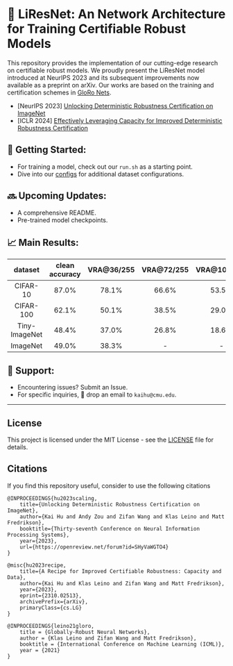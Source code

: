 # 🚀 LiResNet: An Network Architecture for Training Certifiable Robust Models


This repository provides the implementation of our cutting-edge research on certifiable robust models. We proudly present the LiResNet model introduced at NeurIPS 2023 and its subsequent improvements now available as a preprint on arXiv. Our works are based on the training and certification schemes in [GloRo Nets](https://arxiv.org/abs/2102.08452). 

- [NeurIPS 2023] [Unlocking Deterministic Robustness Certification on ImageNet](https://arxiv.org/abs/2301.12549)
- [ICLR 2024] [Effectively Leveraging Capacity for Improved Deterministic Robustness Certification](https://openreview.net/forum?id=qz3mcn99cu)


## 🚀 Getting Started:
- For training a model, check out our `run.sh` as a starting point.
- Dive into our [configs](/configs) for additional dataset configurations.

## 🔜 Upcoming Updates:
- A comprehensive README.
- Pre-trained model checkpoints.

## 📈 Main Results:
| dataset       | clean accuracy | VRA@36/255 | VRA@72/255 | VRA@108/255 |
|:-------------:|:--------------:|:----------:|:----------:|:-----------:|
| CIFAR-10      | 87.0%          | 78.1%      | 66.6%      | 53.5%       |
| CIFAR-100     | 62.1%          | 50.1%      | 38.5%      | 29.0%       |
| Tiny-ImageNet | 48.4%          | 37.0%      | 26.8%      | 18.6%       |
| ImageNet      | 49.0%          | 38.3%      | -          | -           |

## 🤝 Support:
- Encountering issues? Submit an Issue.
- For specific inquiries, 📧 drop an email to `kaihu@cmu.edu`.

---

## License

This project is licensed under the MIT License - see the [LICENSE](LICENSE) file for details.

## Citations
If you find this repository useful, consider to use the following citations

```
@INPROCEEDINGS{hu2023scaling,
    title={Unlocking Deterministic Robustness Certification on ImageNet},
    author={Kai Hu and Andy Zou and Zifan Wang and Klas Leino and Matt Fredrikson},
    booktitle={Thirty-seventh Conference on Neural Information Processing Systems},
    year={2023},
    url={https://openreview.net/forum?id=SHyVaWGTO4}
}

@misc{hu2023recipe,
    title={A Recipe for Improved Certifiable Robustness: Capacity and Data}, 
    author={Kai Hu and Klas Leino and Zifan Wang and Matt Fredrikson},
    year={2023},
    eprint={2310.02513},
    archivePrefix={arXiv},
    primaryClass={cs.LG}
}

@INPROCEEDINGS{leino21gloro,
    title = {Globally-Robust Neural Networks},
    author = {Klas Leino and Zifan Wang and Matt Fredrikson},
    booktitle = {International Conference on Machine Learning (ICML)},
    year = {2021}
}
```
